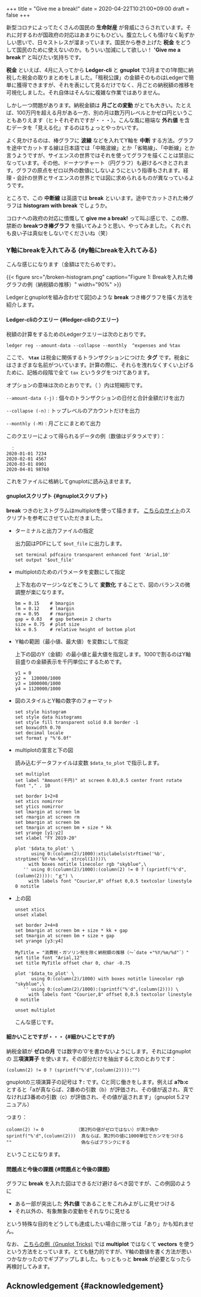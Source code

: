+++
title = "Give me a break!"
date = 2020-04-22T10:21:00+09:00
draft = false
+++

新型コロナによってたくさんの国民の **生命財産** が脅威にさらされています。それに対するわが国政府の対応はあまりにもひどい。腹立たしくも情けなく恥ずかしい思いで、日々ストレスが溜まっています。国民から巻き上げた **税金** をどうして国民のために使えないのか。もういい加減にして欲しい！ **'Give me a break !'** と叫びたい気持ちです。

**税金** といえば、4月に入ってから **Ledger-cli** と **gnuplot** で3月までの1年間に納税した税金の取りまとめをしました。「租税公課」の金額そのものはLedgerで簡単に獲得できますが、それを表にして見るだけでなく、月ごとの納税額の推移を可視化しました。それ自体はそんなに複雑な作業ではありません。

しかし一つ問題があります。納税金額は **月ごとの変動** がとても大きい。たとえば、100万円を超える月がある一方、別の月は数万円レベルとかゼロ円ということもありえます（ヒトそれぞれですが・・・）。こんな風に極端な **外れ値** を含むデータを「見える化」するのはちょっとやっかいです。

よく見かけるのは、棒グラフに **波線** などを入れてY軸を **中断** する方法。グラフを途中でカットする線は日本語では「中略波線」とか「省略線」、「中断線」とか言うようですが、サイエンスの世界ではそれを使ってグラフを描くことは禁忌になっています。その他、ドーナツチャート（円グラフ）も避けるべきとされます。グラフの原点をゼロ以外の数値にしないようにという指導もされます。経理・会計の世界とサイエンスの世界とでは図に求められるものが異なっているようです。

ところで、この **中断線** は英語では **break** といいます。途中でカットされた棒グラフは **histogram with break** でしょうか。

コロナへの政府の対応に憤慨して **give me a break!** って叫ぶ感じで、この際、禁断の **breakつき棒グラフ** を描いてみようと思い、やってみました。くれぐれも良い子は真似をしないでくださいね（笑）


### Y軸にbreakを入れてみる {#y軸にbreakを入れてみる}

こんな感じになります（金額はでたらめです）。

<a id="org1f4a511"></a>

{{< figure src="/broken-histogram.png" caption="Figure 1: Breakを入れた棒グラフの例（納税額の推移）" width="90%" >}}

Ledgerとgnuplotを組み合わせて図[1](#org1f4a511)のような **break** つき棒グラフを描く方法を紹介します。


#### Ledger-cliのクエリー {#ledger-cliのクエリー}

税額の計算をするためのLedgerクエリーは次のとおりです。

```nil
ledger reg --amount-data --collapse --monthly  ^expenses and %tax
```

ここで、 **`%tax`** は税金に関係するトランザクションにつけた **タグ** です。税金にはさまざまな名前がついています。計算の際に、それらを洩れなくすくい上げるために、記帳の段階で全て `tax` というタグをつけてあります。

オプションの意味は次のとおりです。（ ）内は短縮形です。

`--amount-data (-j)`
: 個々のトランザクションの日付と合計金額だけを出力

`--collapse (-n)`
: トップレベルのアカウントだけを出力

`--monthly (-M)`
: 月ごとにまとめて出力

このクエリーによって得られるデータの例（数値はデタラメです）：

```nil
　：
2020-01-01 7234
2020-02-01 4567
2020-03-01 8901
2020-04-01 98760
```

これをファイルに格納してgnuplotに読み込ませます。


#### gnuplotスクリプト {#gnuplotスクリプト}

**break** つきのヒストグラムはmultiplotを使って描きます。
[こちらのサイト](https://stackoverflow.com/questions/17564497/gnuplot-break-y-axis-in-two-parts)のスクリプトを参考にさせていただきました。

<!--list-separator-->

-  ターミナルと出力ファイルの指定

    出力図はPDFにして `$out_file` に出力します。

    ```nil
    set terminal pdfcairo transparent enhanced font 'Arial,10'
    set output '$out_file'
    ```

<!--list-separator-->

-  multiplotのためのパラメータを変数にして指定

    上下左右のマージンなどをこうして **変数化** することで、図のバランスの微調整が楽になります。

    ```nil
    bm = 0.15    # bmargin
    lm = 0.12    # lmargin
    rm = 0.95    # rmargin
    gap = 0.03   # gap betweein 2 charts
    size = 0.75  # plot size
    kk = 0.5     # relative height of bottom plot
    ```

<!--list-separator-->

-  Y軸の範囲（最小値、最大値）を変数にして指定

    上下の図のY（金額）の最小値と最大値を指定します。1000で割るのはY軸目盛りの金額表示を千円単位にするためです。

    ```nil
    y1 = 0
    y2 =  120000/1000
    y3 = 1000000/1000
    y4 = 1120000/1000
    ```

<!--list-separator-->

-  図のスタイルとY軸の数字のフォーマット

    ```nil
    set style histogram
    set style data histograms
    set style fill transparent solid 0.8 border -1
    set boxwidth 0.70
    set decimal locale
    set format y "%'6.0f"
    ```

<!--list-separator-->

-  multiplotの宣言と下の図

    読み込むデータファイルは変数 `$data_to_plot` で指示します。

    ```nil
    set multiplot
    set label "Amount(千円)" at screen 0.03,0.5 center front rotate font "," . 10

    set border 1+2+8
    set xtics nomirror
    set ytics nomirror
    set lmargin at screen lm
    set rmargin at screen rm
    set bmargin at screen bm
    set tmargin at screen bm + size * kk
    set yrange [y1:y2]
    set xlabel "FY 2019-20"

    plot '$data_to_plot' \
          using 0:(column(2)/1000):xticlabels(strftime('%b', strptime('%Y-%m-%d', strcol(1))))\
    	 with boxes notitle linecolor rgb "skyblue",\
       '' using 0:(column(2)/1000):(column(2) != 0 ? (sprintf("%'d",(column(2)))): "ｇ") \
    	 with labels font "Courier,8" offset 0,0.5 textcolor linestyle 0 notitle
    ```

<!--list-separator-->

-  上の図

    ```nil
    unset xtics
    unset xlabel

    set border 2+4+8
    set bmargin at screen bm + size * kk + gap
    set tmargin at screen bm + size + gap
    set yrange [y3:y4]

    MyTitle = "消費税・ガソリン税を除く納税額の推移（〜`date +"%Y/%m/%d"`）"
    set title font "Arial,12"
    set title MyTitle offset char 0, char -0.75

    plot '$data_to_plot' \
          using 0:(column(2)/1000) with boxes notitle linecolor rgb "skyblue",\
       '' using 0:(column(2)/1000):(sprintf("%'d",(column(2)))) \
    	 with labels font "Courier,8" offset 0,0.5 textcolor linestyle 0 notitle

    unset multiplot
    ```

    こんな感じです。


#### 細かいことですが・・・ {#細かいことですが}

納税金額が **ゼロの月** では数字の'0'を書かないようにします。それにはgnuplotの **三項演算子** を使います。その部分だけを抽出すると次のとおりです：

```nil
(column(2) != 0 ? (sprintf("%'d",(column(2)))):"")
```

gnuplotの三項演算子の記号は <span class="underline">**? :**</span> です。Cと同じ働きをします。例えば **a?b:c** とすると「aが真ならば、2番めの引数（b）が評価され、その値が返され、真でなければ3番めの引数（c）が評価され、その値が返されます」（gnuplot 5.2マニュアル）

つまり：

```text
colomn(2) != 0            （第2列の値がゼロではない）が真か偽か
sprintf("%'d",(column(2)))  真ならば、第2列の値に1000単位でカンマをつける
""                          偽ならばブランクにする
```

ということになります。


#### 問題点と今後の課題 {#問題点と今後の課題}

グラフに **break** を入れた図はできるだけ避けるべき図ですが、この例図のように

-   ある一部が突出した **外れ値** であることをこれみよがしに見せつける
-   それ以外の、有象無象の変動をそれなりに見せる

という特殊な目的をどうしても達成したい場合に限っては「あり」かも知れません。

なお、
[こちらの例（Gnuplot Tricks)](http://gnuplot-tricks.blogspot.com/2009/11/broken-histograms.html)
では **multiplot** ではなくて **vectors** を使うという方法をとっています。とても魅力的ですが、Y軸の数値を書く方法が思いつかなかったのでギブアップしました。もっともっと **break** が必要となったら再検討してみます。


## Acknowledgement {#acknowledgement}